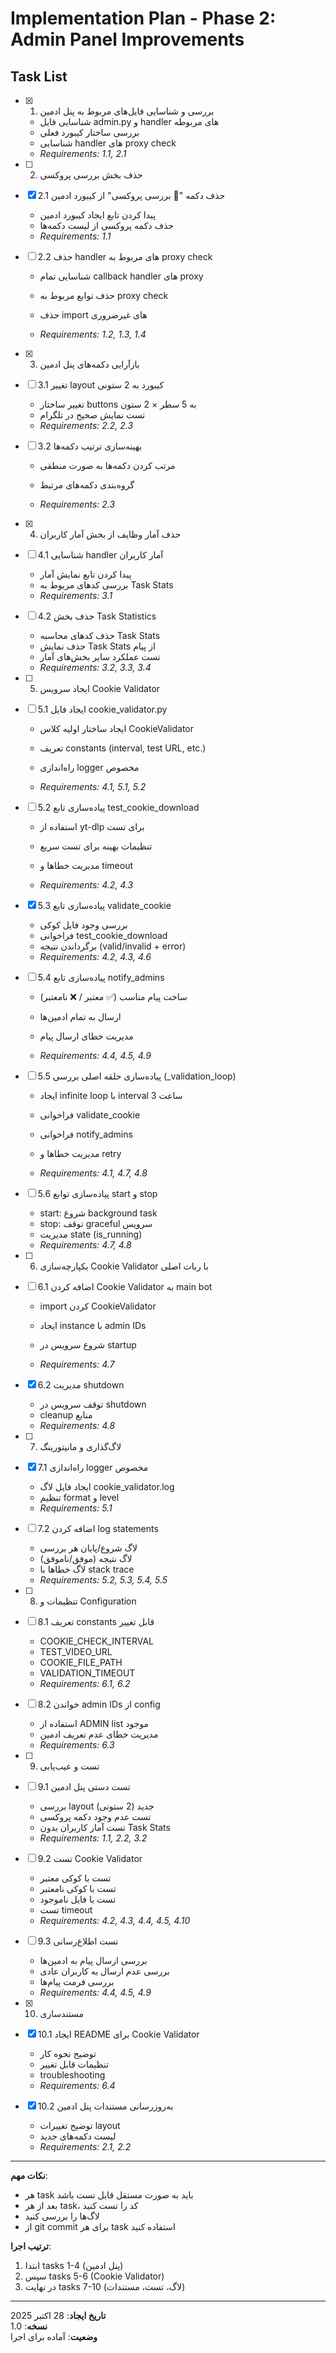 # Implementation Plan - Phase 2: Admin Panel Improvements

## Task List

- [x] 1. بررسی و شناسایی فایل‌های مربوط به پنل ادمین


  - شناسایی فایل admin.py و handler های مربوطه
  - بررسی ساختار کیبورد فعلی
  - شناسایی handler های proxy check
  - _Requirements: 1.1, 2.1_





- [ ] 2. حذف بخش بررسی پروکسی
- [x] 2.1 حذف دکمه "🔌 بررسی پروکسی" از کیبورد ادمین


  - پیدا کردن تابع ایجاد کیبورد ادمین
  - حذف دکمه پروکسی از لیست دکمه‌ها
  - _Requirements: 1.1_



- [ ] 2.2 حذف handler های مربوط به proxy check
  - شناسایی تمام callback handler های proxy
  - حذف توابع مربوط به proxy check
  - حذف import های غیرضروری

  - _Requirements: 1.2, 1.3, 1.4_

- [x] 3. بازآرایی دکمه‌های پنل ادمین



- [ ] 3.1 تغییر layout کیبورد به 2 ستونی
  - تغییر ساختار buttons به 5 سطر × 2 ستون
  - تست نمایش صحیح در تلگرام
  - _Requirements: 2.2, 2.3_



- [ ] 3.2 بهینه‌سازی ترتیب دکمه‌ها
  - مرتب کردن دکمه‌ها به صورت منطقی




  - گروه‌بندی دکمه‌های مرتبط
  - _Requirements: 2.3_

- [x] 4. حذف آمار وظایف از بخش آمار کاربران

- [ ] 4.1 شناسایی handler آمار کاربران
  - پیدا کردن تابع نمایش آمار
  - بررسی کدهای مربوط به Task Stats
  - _Requirements: 3.1_


- [ ] 4.2 حذف بخش Task Statistics
  - حذف کدهای محاسبه Task Stats
  - حذف نمایش Task Stats از پیام
  - تست عملکرد سایر بخش‌های آمار
  - _Requirements: 3.2, 3.3, 3.4_


- [ ] 5. ایجاد سرویس Cookie Validator
- [ ] 5.1 ایجاد فایل cookie_validator.py
  - ایجاد ساختار اولیه کلاس CookieValidator
  - تعریف constants (interval, test URL, etc.)

  - راه‌اندازی logger مخصوص
  - _Requirements: 4.1, 5.1, 5.2_

- [ ] 5.2 پیاده‌سازی تابع test_cookie_download
  - استفاده از yt-dlp برای تست
  - تنظیمات بهینه برای تست سریع

  - مدیریت خطاها و timeout
  - _Requirements: 4.2, 4.3_

- [x] 5.3 پیاده‌سازی تابع validate_cookie



  - بررسی وجود فایل کوکی
  - فراخوانی test_cookie_download
  - برگرداندن نتیجه (valid/invalid + error)
  - _Requirements: 4.2, 4.3, 4.6_


- [ ] 5.4 پیاده‌سازی تابع notify_admins
  - ساخت پیام مناسب (✅ معتبر / ❌ نامعتبر)
  - ارسال به تمام ادمین‌ها

  - مدیریت خطای ارسال پیام

  - _Requirements: 4.4, 4.5, 4.9_

- [ ] 5.5 پیاده‌سازی حلقه اصلی بررسی (_validation_loop)
  - ایجاد infinite loop با interval 3 ساعت

  - فراخوانی validate_cookie
  - فراخوانی notify_admins
  - مدیریت خطاها و retry
  - _Requirements: 4.1, 4.7, 4.8_



- [ ] 5.6 پیاده‌سازی توابع start و stop
  - start: شروع background task
  - stop: توقف graceful سرویس
  - مدیریت state (is_running)
  - _Requirements: 4.7, 4.8_


- [ ] 6. یکپارچه‌سازی Cookie Validator با ربات اصلی
- [ ] 6.1 اضافه کردن Cookie Validator به main bot
  - import کردن CookieValidator



  - ایجاد instance با admin IDs
  - شروع سرویس در startup
  - _Requirements: 4.7_

- [x] 6.2 مدیریت shutdown

  - توقف سرویس در shutdown
  - cleanup منابع
  - _Requirements: 4.8_

- [ ] 7. لاگ‌گذاری و مانیتورینگ
- [x] 7.1 راه‌اندازی logger مخصوص

  - ایجاد فایل لاگ cookie_validator.log
  - تنظیم format و level
  - _Requirements: 5.1_


- [ ] 7.2 اضافه کردن log statements
  - لاگ شروع/پایان هر بررسی
  - لاگ نتیجه (موفق/ناموفق)
  - لاگ خطاها با stack trace
  - _Requirements: 5.2, 5.3, 5.4, 5.5_

- [ ] 8. تنظیمات و Configuration
- [ ] 8.1 تعریف constants قابل تغییر
  - COOKIE_CHECK_INTERVAL
  - TEST_VIDEO_URL
  - COOKIE_FILE_PATH
  - VALIDATION_TIMEOUT
  - _Requirements: 6.1, 6.2_

- [ ] 8.2 خواندن admin IDs از config
  - استفاده از ADMIN list موجود
  - مدیریت خطای عدم تعریف ادمین
  - _Requirements: 6.3_

- [ ] 9. تست و عیب‌یابی
- [ ] 9.1 تست دستی پنل ادمین
  - بررسی layout جدید (2 ستونی)
  - تست عدم وجود دکمه پروکسی
  - تست آمار کاربران بدون Task Stats
  - _Requirements: 1.1, 2.2, 3.2_

- [ ] 9.2 تست Cookie Validator
  - تست با کوکی معتبر
  - تست با کوکی نامعتبر
  - تست با فایل ناموجود
  - تست timeout
  - _Requirements: 4.2, 4.3, 4.4, 4.5, 4.10_

- [ ] 9.3 تست اطلاع‌رسانی
  - بررسی ارسال پیام به ادمین‌ها
  - بررسی عدم ارسال به کاربران عادی
  - بررسی فرمت پیام‌ها
  - _Requirements: 4.4, 4.5, 4.9_

- [x] 10. مستندسازی


- [x] 10.1 ایجاد README برای Cookie Validator

  - توضیح نحوه کار
  - تنظیمات قابل تغییر
  - troubleshooting
  - _Requirements: 6.4_

- [x] 10.2 به‌روزرسانی مستندات پنل ادمین

  - توضیح تغییرات layout
  - لیست دکمه‌های جدید
  - _Requirements: 2.1, 2.2_

---

**نکات مهم**:
- هر task باید به صورت مستقل قابل تست باشد
- بعد از هر task، کد را تست کنید
- لاگ‌ها را بررسی کنید
- از git commit برای هر task استفاده کنید

**ترتیب اجرا**:
1. ابتدا tasks 1-4 (پنل ادمین)
2. سپس tasks 5-6 (Cookie Validator)
3. در نهایت tasks 7-10 (لاگ، تست، مستندات)

---

**تاریخ ایجاد**: 28 اکتبر 2025  
**نسخه**: 1.0  
**وضعیت**: آماده برای اجرا
